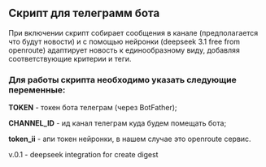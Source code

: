 ## Скрипт для телеграмм бота

При включении скрипт собирает сообщения в канале (предполагается что будут новости)
и с помощью нейронки (deepseek 3.1 free from openroute) адаптирует новость к единообразному виду, добавляя 
соответствующие критерии и теги.

### Для работы скрипта необходимо указать следующие переменные:

**TOKEN** - токен бота телеграм (через BotFather);

**CHANNEL_ID** - ид канал телеграм куда будем помещать бота;

**token_ii** - апи токен нейронки, в нашем случае это openroute сервис.


 v.0.1 - deepseek integration for create digest